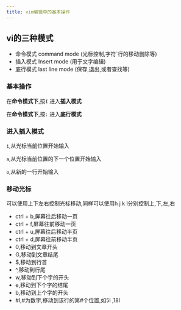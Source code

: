 ```yaml
---
title: vim编辑中的基本操作
---
```



## vi的三种模式

- 命令模式 command mode (光标控制,字符`行的移动删除等)
- 插入模式 Insert mode (用于文字编辑)
- 底行模式 last line mode (保存,退出,或者查找等)

### 基本操作

在**命令模式下**,按`I` 进入**插入模式**

在**命令模式下**,按`:` 进入**底行模式**

### 进入插入模式 

`i`,从光标当前位置开始输入

`a`,从光标当前位置的下一个位置开始输入

`o`,从新的一行开始输入

### 移动光标

可以使用上下左右控制光标移动,同样可以使用h j k l分别控制上,下,左,右

- ctrl + b,屏幕往后移动一页
- ctrl + f,屏幕往前移动一页
- ctrl + u,屏幕往后移动半页
- ctrl + d,屏幕往前移动半页
- 0,移动到文章开头
- G,移动到文章结尾
- $,移动到行首
- ^,移动到行尾
- w,移动到下个字的开头
- e,移动到下个字的结尾
- b,移动到上个字的开头
- #l,#为数字,移动到该行的第#个位置,如5l ,18l
